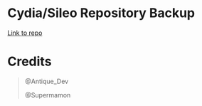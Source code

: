 # Cydia/Sileo Repository Backup
<a href="https://repo.owlly.me/" target="_blank">Link to repo</a>

# Credits
<blockquote>
<p>@Antique_Dev</p>
<p>@Supermamon</p>
</blockquote>
